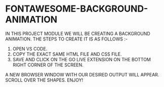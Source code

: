 # FONTAWESOME-BACKGROUND-ANIMATION

IN THIS PROJECT MODULE WE WILL BE CREATING A BACKGROUND ANIMATION. THE STEPS TO CREATE IT IS AS FOLLOWS :-
1) OPEN VS CODE.
2) COPY THE EXACT SAME HTML FILE AND CSS FILE.
3) SAVE AND CLICK ON THE GO LIVE EXTENSION ON THE BOTTOM RIGHT CORNER OF THE SCREEN.

A NEW BROWSER WINDOW WITH OUR DESIRED OUTPUT WILL APPEAR. SCROLL OVER THE SHAPES. ENJOY!
